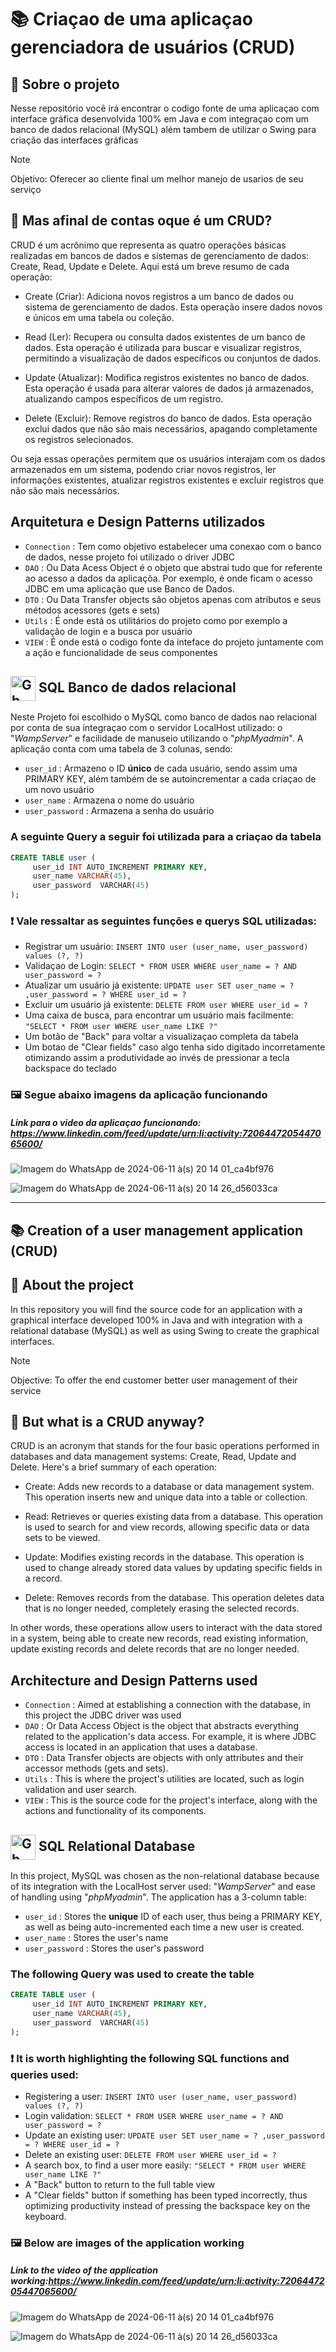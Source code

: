 # 📚 Criaçao de uma aplicaçao gerenciadora de usuários (CRUD) 

## 📝 Sobre o projeto

Nesse repositório você irá encontrar o codigo fonte de uma aplicaçao com interface gráfica desenvolvida 100% em Java e com integraçao com um banco de dados relacional (MySQL) além tambem de utilizar o Swing para criação das interfaces gráficas

> [!NOTE]
> Objetivo: Oferecer ao cliente final um melhor manejo de usarios de seu serviço

## 🤔 Mas afinal de contas oque é um CRUD?

CRUD é um acrônimo que representa as quatro operações básicas realizadas em bancos de dados e sistemas de gerenciamento de dados: Create, Read, Update e Delete. Aqui está um breve resumo de cada operação:

- Create (Criar): Adiciona novos registros a um banco de dados ou sistema de gerenciamento de dados. Esta operação insere dados novos e únicos em uma tabela ou coleção.

- Read (Ler): Recupera ou consulta dados existentes de um banco de dados. Esta operação é utilizada para buscar e visualizar registros, permitindo a visualização de dados específicos ou conjuntos de dados.

- Update (Atualizar): Modifica registros existentes no banco de dados. Esta operação é usada para alterar valores de dados já armazenados, atualizando campos específicos de um registro.

- Delete (Excluir): Remove registros do banco de dados. Esta operação exclui dados que não são mais necessários, apagando completamente os registros selecionados.

Ou seja essas operações permitem que os usuários interajam com os dados armazenados em um sistema, podendo criar novos registros, ler informações existentes, atualizar registros existentes e excluir registros que não são mais necessários.

##  Arquitetura e Design Patterns utilizados

- `Connection` : Tem como objetivo estabelecer uma conexao com o banco de dados, nesse projeto foi utilizado o driver JDBC
- `DAO` : Ou Data Acess Object é o objeto que abstrai tudo que for referente ao acesso a dados da aplicaçõa. Por exemplo, é onde ficam o acesso JDBC em uma aplicação que use Banco de Dados.
- `DTO` : Ou Data Transfer objects são objetos apenas com atributos e seus métodos acessores (gets e sets)
- `Utils` : É onde está os utilitários do projeto como por exemplo a validação de login e a busca por usuário
- `VIEW` : É onde está o codigo fonte da inteface do projeto juntamente com a ação e funcionalidade de seus componentes

##  <img align="center" alt="Gb-Sql" height="40" width="40" src="https://cdn.jsdelivr.net/gh/devicons/devicon@latest/icons/azuresqldatabase/azuresqldatabase-original.svg"> SQL Banco de dados relacional

Neste Projeto foi escolhido o MySQL como banco de dados nao relacional por conta de sua integraçao com o servidor LocalHost utilizado: o "*WampServer*" e facilidade de manuseio utilizando o "*phpMyadmin*".
A aplicação conta com uma tabela de 3 colunas, sendo:

- `user_id` : Armazeno o ID **único** de cada usuário, sendo assim uma PRIMARY KEY, além também de se autoincrementar a cada criaçao de um novo usuário
- `user_name` : Armazena o nome do usuário
- `user_password` : Armazena a senha do usuário

### A seguinte Query a seguir foi utilizada para a criaçao da tabela

```sql
CREATE TABLE user (
     user_id INT AUTO_INCREMENT PRIMARY KEY,
     user_name VARCHAR(45),
     user_password  VARCHAR(45)
);
```

### ❗ Vale ressaltar as seguintes funções e querys SQL utilizadas:

- Registrar um usuário: `INSERT INTO user (user_name, user_password) values (?, ?)`
- Validaçao de Login:  `SELECT * FROM USER WHERE user_name = ? AND user_password = ?`
- Atualizar um usuário já existente: `UPDATE user SET user_name = ? ,user_password = ? WHERE user_id = ?`
- Excluir um usuário já existente: `DELETE FROM user WHERE user_id = ?`
- Uma caixa de busca, para encontrar um usuário mais facilmente: `"SELECT * FROM user WHERE user_name LIKE ?"`
- Um botão de "Back" para voltar a visualizaçao completa da tabela
- Um botao de "Clear fields" caso algo tenha sido digitado incorretamente otimizando assim a produtividade ao invés de pressionar a tecla backspace do teclado

### 🖼️ Segue abaixo imagens da aplicação funcionando
##### Link para o video da aplicaçao funcionando: https://www.linkedin.com/feed/update/urn:li:activity:7206447205447065600/

![Imagem do WhatsApp de 2024-06-11 à(s) 20 14 01_ca4bf976](https://github.com/Gabriel2893/CRUD-Project/assets/146888502/1d9c0f99-13e6-46e6-8877-946aa1681edd)

![Imagem do WhatsApp de 2024-06-11 à(s) 20 14 26_d56033ca](https://github.com/Gabriel2893/CRUD-Project/assets/146888502/c2ffc35b-2684-4949-8f53-dd91d0b204c1)

---------------------------------------------------------------------------------------------------------------------------------------------------------------------

## 📚 Creation of a user management application (CRUD) 

## 📝 About the project

In this repository you will find the source code for an application with a graphical interface developed 100% in Java and with integration with a relational database (MySQL) as well as using Swing to create the graphical interfaces.

> [!NOTE]
> Objective: To offer the end customer better user management of their service

## 🤔 But what is a CRUD anyway?

CRUD is an acronym that stands for the four basic operations performed in databases and data management systems: Create, Read, Update and Delete. Here's a brief summary of each operation:

- Create: Adds new records to a database or data management system. This operation inserts new and unique data into a table or collection.

- Read: Retrieves or queries existing data from a database. This operation is used to search for and view records, allowing specific data or data sets to be viewed.

- Update: Modifies existing records in the database. This operation is used to change already stored data values by updating specific fields in a record.

- Delete: Removes records from the database. This operation deletes data that is no longer needed, completely erasing the selected records.

In other words, these operations allow users to interact with the data stored in a system, being able to create new records, read existing information, update existing records and delete records that are no longer needed.

## Architecture and Design Patterns used

- `Connection` : Aimed at establishing a connection with the database, in this project the JDBC driver was used
- `DAO` : Or Data Access Object is the object that abstracts everything related to the application's data access. For example, it is where JDBC access is located in an application that uses a database.
- `DTO` : Data Transfer objects are objects with only attributes and their accessor methods (gets and sets).
- `Utils` : This is where the project's utilities are located, such as login validation and user search.
- `VIEW` : This is the source code for the project's interface, along with the actions and functionality of its components.

##  <img align="center" alt="Gb-Sql" height="40" width="40" src="https://cdn.jsdelivr.net/gh/devicons/devicon@latest/icons/azuresqldatabase/azuresqldatabase-original.svg"> SQL Relational Database

In this project, MySQL was chosen as the non-relational database because of its integration with the LocalHost server used: "*WampServer*" and ease of handling using "*phpMyadmin*".
The application has a 3-column table:

- `user_id` : Stores the **unique** ID of each user, thus being a PRIMARY KEY, as well as being auto-incremented each time a new user is created.
- `user_name` : Stores the user's name
- `user_password` : Stores the user's password

### The following Query was used to create the table

```sql
CREATE TABLE user (
     user_id INT AUTO_INCREMENT PRIMARY KEY,
     user_name VARCHAR(45),
     user_password  VARCHAR(45)
);
```
### ❗ It is worth highlighting the following SQL functions and queries used:

- Registering a user: `INSERT INTO user (user_name, user_password) values (?, ?)`
- Login validation: `SELECT * FROM USER WHERE user_name = ? AND user_password = ?`
- Update an existing user: `UPDATE user SET user_name = ? ,user_password = ? WHERE user_id = ?`
- Delete an existing user: `DELETE FROM user WHERE user_id = ?`
- A search box, to find a user more easily: `"SELECT * FROM user WHERE user_name LIKE ?"`
- A "Back" button to return to the full table view
- A "Clear fields" button if something has been typed incorrectly, thus optimizing productivity instead of pressing the backspace key on the keyboard.

### 🖼️ Below are images of the application working
##### Link to the video of the application working:https://www.linkedin.com/feed/update/urn:li:activity:7206447205447065600/

![Imagem do WhatsApp de 2024-06-11 à(s) 20 14 01_ca4bf976](https://github.com/Gabriel2893/CRUD-Project/assets/146888502/1d9c0f99-13e6-46e6-8877-946aa1681edd)

![Imagem do WhatsApp de 2024-06-11 à(s) 20 14 26_d56033ca](https://github.com/Gabriel2893/CRUD-Project/assets/146888502/c2ffc35b-2684-4949-8f53-dd91d0b204c1)





